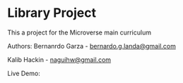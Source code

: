 # Library Project

This a project for the Microverse main curriculum

Authors: Bernanrdo Garza - bernardo.g.landa@gmail.com 

Kalib Hackin - naguihw@gmail.com

Live Demo: 